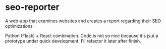 # seo-reporter
A web-app that examines websites and creates a report regarding their SEO optimizations

Python (Flask) + React combination.
Code is not so nice because it's jsut a prototype under quick development. I'll refactor it later after finish.
